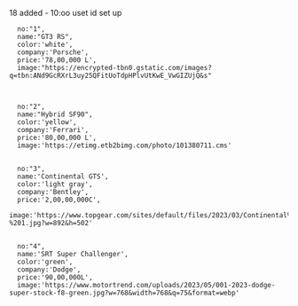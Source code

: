 18 added - 10:oo
uset id set up


      no:"1",
      name:"GT3 RS",
      color:'white',
      company:'Porsche',
      price:'78,00,000 L',
      image:"https://encrypted-tbn0.gstatic.com/images?q=tbn:ANd9GcRXrL3uy25QFitUoTdpHPlvUtKwE_VwGIZUjQ&s"
    


      no:"2",
      name:"Hybrid SF90",
      color:'yellow',
      company:'Ferrari',
      price:'80,00,000 L',
      image:'https://etimg.etb2bimg.com/photo/101380711.cms'

    
      no:"3",
      name:'Continental GTS',
      color:'light gray',
      company:'Bentley',
      price:'2,00,00,000C',
      image:'https://www.topgear.com/sites/default/files/2023/03/Continental%20GT%20and%20GTC%20S%20-%201.jpg?w=892&h=502'
    
    
      no:"4",
      name:'SRT Super Challenger',
      color:'green',
      company:'Dodge',
      price:'90,00,000L',
      image:'https://www.motortrend.com/uploads/2023/05/001-2023-dodge-super-stock-f8-green.jpg?w=768&width=768&q=75&format=webp'
        
